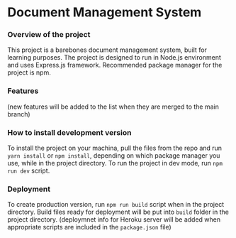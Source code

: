 # Document Management System

### Overview of the project
This project is a barebones document management system, built for learning purposes. The project is designed to run in Node.js environment and uses Express.js framework. Recommended package manager for the project is npm.

### Features
(new features will be added to the list when they are merged to the main branch)

### How to install development version
To install the project on your machina, pull the files from the repo and run `yarn install` or `npm install`, depending on which package manager you use, while in the project directory. To run the project in dev mode, run `npm run dev` script.

### Deployment
To create production version, run `npm run build` script when in the project directory. Build files ready for deployment will be put into `build` folder in the project directory.
(deploymnet info for Heroku server will be added when appropriate scripts are included in the `package.json` file)